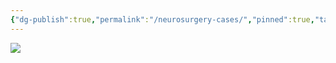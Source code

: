 ```yaml
---
{"dg-publish":true,"permalink":"/neurosurgery-cases/","pinned":true,"tags":["gardenEntry"],"created":"2023-05-27T13:58:35.000-07:00","updated":"2024-06-12T08:30:22.352-07:00"}
---
```



![](https://i.imgur.com/w0LAz2F.png)




